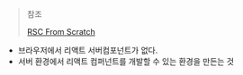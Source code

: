 >참조
>
>[RSC From Scratch](https://github.com/reactwg/server-components/discussions/5)
>

- 브라우저에서 리액트 서버컴포넌트가 없다.
- 서버 환경에서 리액트 컴퍼넌트를 개발할 수 있는 환경을 만든는 것




